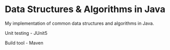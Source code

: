 # Data Structures & Algorithms in Java
My implementation of common data structures and algorithms in Java.

Unit testing - JUnit5

Build tool - Maven
